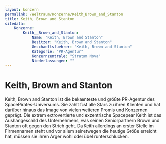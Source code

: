 ```yaml
---
layout: konzern
permalink: /Weltraum/Konzerne/Keith_Brown_and_Stanton
title: Keith, Brown and Stanton
sitedata:
    Konzerne:
        Keith__Brown_and_Stanton:
            Name: "Keith, Brown and Stanton"
            Besitzer: "Keith, Brown and Stanton"
            Geschaeftsfuehrer: "Keith, Brown and Stanton"
            Kategorie: "PR-Agentur"
            Konzernzentrale: "Stratum Nova"
            Niederlassungen: ""
---
```


# Keith, Brown and Stanton

Keith, Brown and Stanton ist die bekannteste und größte PR-Agentur des SpacePirates-Universums. Sie zählt fast alle Stars zu ihren Klienten und hat darüber hinaus das Image von vielen weiteren Promis und Konzernen geprägt. Die extrem extrovertierte und exzentrische Spacepear Keith ist das Aushängeschild des Unternehmens, was seinen Seniorpartnern Brown und Stanton oft gegen den Strich geht. Da Keith allerdings an erster Stelle im Firmennamen steht und vor allem seinetwegen die heutige Größe erreicht hat, müssen sie ihren Ärger wohl oder übel runterschlucken.
